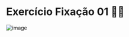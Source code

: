 # Exercício Fixação 01 :man_technologist:

![image](https://user-images.githubusercontent.com/91096652/150644787-6258327a-6a0b-431c-aa51-24cb6902b4f8.png)
